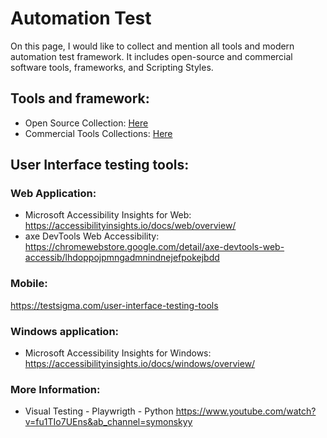 # Automation Test
On this page, I would like to collect and mention all tools and modern automation test framework. It includes open-source and commercial software tools, frameworks, and Scripting Styles.

## Tools and framework:

- Open Source Collection: [Here](./open_source_collect.md)
- Commercial Tools Collections:  [Here](./commercial_collect.md)

## User Interface testing tools:


### Web Application:
- Microsoft Accessibility Insights for Web: https://accessibilityinsights.io/docs/web/overview/
- axe DevTools Web Accessibility: https://chromewebstore.google.com/detail/axe-devtools-web-accessib/lhdoppojpmngadmnindnejefpokejbdd

### Mobile:
https://testsigma.com/user-interface-testing-tools

### Windows application:
- Microsoft Accessibility Insights for Windows: https://accessibilityinsights.io/docs/windows/overview/

### More Information:
- Visual Testing - Playwrigth - Python
https://www.youtube.com/watch?v=fu1TIo7UEns&ab_channel=symonskyy
